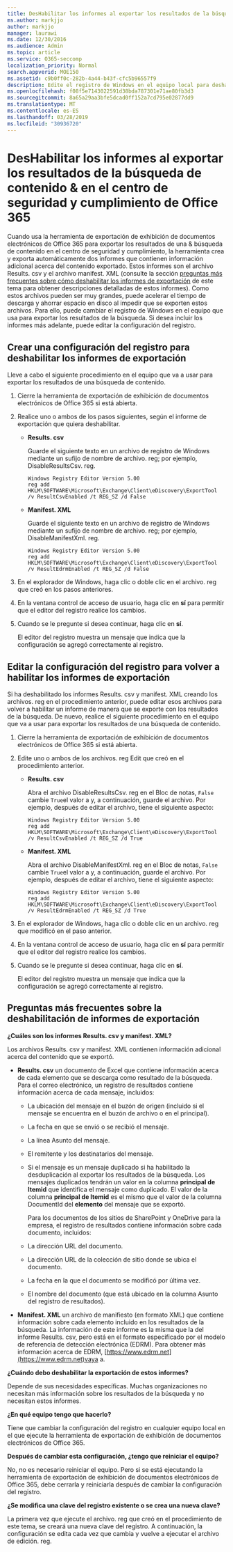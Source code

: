 ```yaml
---
title: DesHabilitar los informes al exportar los resultados de la búsqueda de contenido &amp; en el centro de seguridad y cumplimiento de Office 365
ms.author: markjjo
author: markjjo
manager: laurawi
ms.date: 12/30/2016
ms.audience: Admin
ms.topic: article
ms.service: O365-seccomp
localization_priority: Normal
search.appverid: MOE150
ms.assetid: c9b0ff0c-282b-4a44-b43f-cfc5b96557f9
description: Edite el registro de Windows en el equipo local para deshabilitar los informes al exportar los resultados de una búsqueda de contenido desde &amp; el centro de confianza de seguridad de Office 365. La desHabilitación de estos informes puede acelerar el tiempo de descarga y ahorrar espacio en disco.
ms.openlocfilehash: f08f5e7143022591d38bda787301e71ae80fb3d3
ms.sourcegitcommit: 8a65a29aa3bfe5dcad0ff152a7cd795e02877dd9
ms.translationtype: MT
ms.contentlocale: es-ES
ms.lasthandoff: 03/28/2019
ms.locfileid: "30936720"
---
```

# <a name="disable-reports-when-you-export-content-search-results-in-the-office-365-security-amp-compliance-center"></a>DesHabilitar los informes al exportar los resultados de la búsqueda de contenido &amp; en el centro de seguridad y cumplimiento de Office 365

Cuando usa la herramienta de exportación de exhibición de documentos electrónicos de Office 365 para exportar los resultados de una &amp; búsqueda de contenido en el centro de seguridad y cumplimiento, la herramienta crea y exporta automáticamente dos informes que contienen información adicional acerca del contenido exportado. Estos informes son el archivo Results. csv y el archivo manifest. XML (consulte la sección [preguntas más frecuentes sobre cómo deshabilitar los informes de exportación](#frequently-asked-questions-about-disabling-export-reports) de este tema para obtener descripciones detalladas de estos informes). Como estos archivos pueden ser muy grandes, puede acelerar el tiempo de descarga y ahorrar espacio en disco al impedir que se exporten estos archivos. Para ello, puede cambiar el registro de Windows en el equipo que usa para exportar los resultados de la búsqueda. Si desea incluir los informes más adelante, puede editar la configuración del registro. 
  
## <a name="create-registry-settings-to-disable-the-export-reports"></a>Crear una configuración del registro para deshabilitar los informes de exportación

Lleve a cabo el siguiente procedimiento en el equipo que va a usar para exportar los resultados de una búsqueda de contenido.
  
1. Cierre la herramienta de exportación de exhibición de documentos electrónicos de Office 365 si está abierta.
    
2. Realice uno o ambos de los pasos siguientes, según el informe de exportación que quiera deshabilitar.
    
    - **Results. csv**
    
      Guarde el siguiente texto en un archivo de registro de Windows mediante un sufijo de nombre de archivo. reg; por ejemplo, DisableResultsCsv. reg.
    
      ```
      Windows Registry Editor Version 5.00
      reg add HKLM\SOFTWARE\Microsoft\Exchange\Client\eDiscovery\ExportTool /v ResultCsvEnabled /t REG_SZ /d False 
      ```

    - **Manifest. XML**
    
      Guarde el siguiente texto en un archivo de registro de Windows mediante un sufijo de nombre de archivo. reg; por ejemplo, DisableManifestXml. reg.
    
      ```
      Windows Registry Editor Version 5.00
      reg add HKLM\SOFTWARE\Microsoft\Exchange\Client\eDiscovery\ExportTool /v ResultEdrmEnabled /t REG_SZ /d False 
      ```

3. En el explorador de Windows, haga clic o doble clic en el archivo. reg que creó en los pasos anteriores.
    
4. En la ventana control de acceso de usuario, haga clic en **sí** para permitir que el editor del registro realice los cambios. 
    
5. Cuando se le pregunte si desea continuar, haga clic en **sí**.
    
    El editor del registro muestra un mensaje que indica que la configuración se agregó correctamente al registro.
  
## <a name="edit-registry-settings-to-re-enable-the-export-reports"></a>Editar la configuración del registro para volver a habilitar los informes de exportación

Si ha deshabilitado los informes Results. csv y manifest. XML creando los archivos. reg en el procedimiento anterior, puede editar esos archivos para volver a habilitar un informe de manera que se exporte con los resultados de la búsqueda. De nuevo, realice el siguiente procedimiento en el equipo que va a usar para exportar los resultados de una búsqueda de contenido.
  
1. Cierre la herramienta de exportación de exhibición de documentos electrónicos de Office 365 si está abierta.
    
2. Edite uno o ambos de los archivos. reg Edit que creó en el procedimiento anterior.
    
    - **Results. csv**
    
        Abra el archivo DisableResultsCsv. reg en el Bloc de notas, `False` cambie `True`el valor a y, a continuación, guarde el archivo. Por ejemplo, después de editar el archivo, tiene el siguiente aspecto:
    
        ```
        Windows Registry Editor Version 5.00
      reg add HKLM\SOFTWARE\Microsoft\Exchange\Client\eDiscovery\ExportTool /v ResultCsvEnabled /t REG_SZ /d True
        ```

    - **Manifest. XML**
    
        Abra el archivo DisableManifestXml. reg en el Bloc de notas, `False` cambie `True`el valor a y, a continuación, guarde el archivo. Por ejemplo, después de editar el archivo, tiene el siguiente aspecto:
    
      ```
      Windows Registry Editor Version 5.00
      reg add HKLM\SOFTWARE\Microsoft\Exchange\Client\eDiscovery\ExportTool /v ResultEdrmEnabled /t REG_SZ /d True
      ```

3. En el explorador de Windows, haga clic o doble clic en un archivo. reg que modificó en el paso anterior.
    
4. En la ventana control de acceso de usuario, haga clic en **sí** para permitir que el editor del registro realice los cambios. 
    
5. Cuando se le pregunte si desea continuar, haga clic en **sí**.
    
    El editor del registro muestra un mensaje que indica que la configuración se agregó correctamente al registro.
  
## <a name="frequently-asked-questions-about-disabling-export-reports"></a>Preguntas más frecuentes sobre la deshabilitación de informes de exportación
<a name="faqs"> </a>

 **¿Cuáles son los informes Results. csv y manifest. XML?**
  
Los archivos Results. csv y manifest. XML contienen información adicional acerca del contenido que se exportó.
  
- **Results. csv** un documento de Excel que contiene información acerca de cada elemento que se descarga como resultado de la búsqueda. Para el correo electrónico, un registro de resultados contiene información acerca de cada mensaje, incluidos: 
    
  - La ubicación del mensaje en el buzón de origen (incluido si el mensaje se encuentra en el buzón de archivo o en el principal).
    
  - La fecha en que se envió o se recibió el mensaje.
    
  - La línea Asunto del mensaje.
    
  - El remitente y los destinatarios del mensaje.
    
  - Si el mensaje es un mensaje duplicado si ha habilitado la desduplicación al exportar los resultados de la búsqueda. Los mensajes duplicados tendrán un valor en la columna **principal de Itemid** que identifica el mensaje como duplicado. El valor de la columna **principal de Itemid** es el mismo que el valor de la columna DocumentId del **elemento** del mensaje que se exportó. 
    
    Para los documentos de los sitios de SharePoint y OneDrive para la empresa, el registro de resultados contiene información sobre cada documento, incluidos:
    
  - La dirección URL del documento.
    
  - La dirección URL de la colección de sitio donde se ubica el documento.
    
  - La fecha en la que el documento se modificó por última vez.
    
  - El nombre del documento (que está ubicado en la columna Asunto del registro de resultados).
    
- **Manifest. XML** un archivo de manifiesto (en formato XML) que contiene información sobre cada elemento incluido en los resultados de la búsqueda. La información de este informe es la misma que la del informe Results. csv, pero está en el formato especificado por el modelo de referencia de detección electrónica (EDRM). Para obtener más información acerca de EDRM, [https://www.edrm.net](https://www.edrm.net)vaya a.
    
 **¿Cuándo debo deshabilitar la exportación de estos informes?**
  
Depende de sus necesidades específicas. Muchas organizaciones no necesitan más información sobre los resultados de la búsqueda y no necesitan estos informes.
  
 **¿En qué equipo tengo que hacerlo?**
  
 Tiene que cambiar la configuración del registro en cualquier equipo local en el que ejecute la herramienta de exportación de exhibición de documentos electrónicos de Office 365. 
  
 **Después de cambiar esta configuración, ¿tengo que reiniciar el equipo?**
  
No, no es necesario reiniciar el equipo. Pero si se está ejecutando la herramienta de exportación de exhibición de documentos electrónicos de Office 365, debe cerrarla y reiniciarla después de cambiar la configuración del registro.
  
 **¿Se modifica una clave del registro existente o se crea una nueva clave?**
  
La primera vez que ejecute el archivo. reg que creó en el procedimiento de este tema, se creará una nueva clave del registro. A continuación, la configuración se edita cada vez que cambia y vuelve a ejecutar el archivo de edición. reg.
